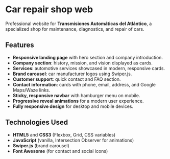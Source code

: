 # Car repair shop web

Professional website for **Transmisiones Automáticas del Atlántico**, a specialized shop for maintenance, diagnostics, and repair of cars.

## Features

- **Responsive landing page** with hero section and company introduction.
- **Company section**: history, mission, and vision displayed as cards.
- **Services**: automotive services showcased in modern, responsive cards.
- **Brand carousel**: car manufacturer logos using Swiper.js.
- **Customer support**: quick contact and FAQ section.
- **Contact information**: cards with phone, email, address, and Google Maps/Waze links.
- **Sticky, responsive navbar** with hamburger menu on mobile.
- **Progressive reveal animations** for a modern user experience.
- **Fully responsive design** for desktop and mobile devices.

## Technologies Used

- **HTML5** and **CSS3** (Flexbox, Grid, CSS variables)
- **JavaScript** (vanilla, Intersection Observer for animations)
- **Swiper.js** (brand carousel)
- **Font Awesome** (for contact and social icons)

